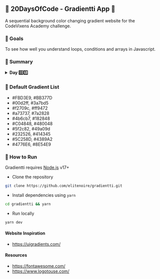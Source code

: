 ## 🌈 20DaysOfCode - Gradientti App 🌈

A sequential background color changing gradient website for the CodeVixens
Academy challenge.

### 🚀 Goals

To see how well you understand loops, conditions and arrays in Javascript.

### 🎯 Summary

<details>
<summary><b>Day 0️⃣1️⃣</b></summary>

- Create a Github repository containing a suitable name for your task.
- Create a one page website that changes its background gradient sequentially
  on clicking on the previous and next button. This means on clicking the next
  button, the background gradient should change to the next gradient in the
  default colors list; the reverse should happen on clicking the previous
  button.
- The initial background gradient on viewing the page for the first time must be (#780206 and #061161).
- A default list of background colors must be used. (Its referenced below)
- Once the default colors are exhausted, the background should again change to
  the first gradient on the list.
- Make use of Javascript ES6
- The webpage must be a single page
- Use fontawesome direction icons for the previous and next button
- The previous button must be located at the far left of the page while the next button must be located at the far right hand side of the page.
- Once the page is completed, push your changes to Github.
- Deploy it on Github pages.

</details>

### 🎨 Default Gradient List

- #FBD3E9, #BB377D
- #00d2ff, #3a7bd5
- #f2709c, #ff9472
- #a73737, #7a2828
- #4b6cb7, #182848
- #C04848, #480048
- #5f2c82, #49a09d
- #232526, #414345
- #5C258D, #4389A2
- #4776E6, #8E54E9

### 🤖 How to Run

Gradientti requires [Node.js](https://nodejs.org/) v17+

- Clone the repository

```sh
git clone https://github.com/elitenoire/gradientti.git
```

- Install dependencies using `yarn`

```sh
cd gradientti && yarn
```

- Run locally

```sh
yarn dev
```

#### Website Inspiration

- https://uigradients.com/

#### Resources

- https://fontawesome.com/
- https://www.logotouse.com/
